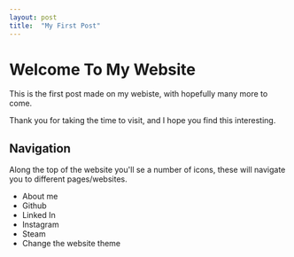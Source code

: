```yaml
---
layout: post
title:  "My First Post"
---
```


# Welcome To My Website

This is the first post made on my webiste, with hopefully many more to come. 

Thank you for taking the time to visit, and I hope you find this interesting. 

## Navigation

Along the top of the website you'll se a number of icons, these will navigate you to different pages/websites. 
<ul>
<li>About me</li>
<li>Github</li>
<li>Linked In</li>
<li>Instagram</li>
<li>Steam</li>
<li>Change the website theme</li>
</ul>